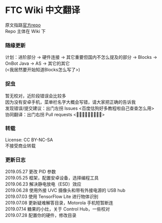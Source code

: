 # FTC Wiki 中文翻译
原文指路[官方repo](https://github.com/ftctechnh/ftc_app/wiki)  
Repo 主体在 Wiki 下

### 随缘更新
计划：进阶部分 -> 硬件连接 ->  其它重要但国内不怎么提及的部分 -> Blocks -> OnBot Java -> AS -> 其它的其它  
(<我居然要开始知道Blocks怎么写了>)

### 捉虫
暂无校对，近阶段错误会比较多  
因为没有安卓手机，菜单栏名字大概会写错，请大家把正确的告诉我  
发现错误/提交建议：出门左拐 Issues <百度估狗好多教程啦自己查查怎么用>  
协同翻译：出门右拐 Pull requests <👏👏👏👏👏👏👏👏👏>  

### 转载
License: CC BY-NC-SA  
不接受商业转载  

### 更新日志
2019.05.27
更改 PID 参数  
2019.05.25
框架，配置安卓设备，选择编程工具  
2019.06.23
解决静电放电（ESD）效应  
2019.06.28 
使用外接 UVC 摄像头和带有外接电源的 USB hub  
2019.07.03 
使用 TensorFlow Lite 进行物体识别  
2019.07.08 
更新疑难解答目录，Motorola 手机短暂断连  
2019.07.14 
糖果的小灶，关于 Control Hub，一些校对  
2019.07.28 
配置你的硬件，修改目录 

